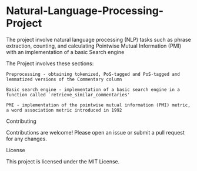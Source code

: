 # Natural-Language-Processing-Project

The project involve natural language processing (NLP) tasks such as phrase extraction, counting, and calculating Pointwise Mutual Information (PMI) with an implementation of a basic Search engine

The Project involves these sections:

    Preprocessing - obtaining tokenized, PoS-tagged and PoS-tagged and lemmatized versions of the Commentary column

    Basic search engine - implementation of a basic search engine in a function called `retrieve_similar_commentaries'

    PMI - implementation of the pointwise mutual information (PMI) metric, a word association metric introduced in 1992

Contributing

Contributions are welcome! Please open an issue or submit a pull request for any changes.        

License

This project is licensed under the MIT License.